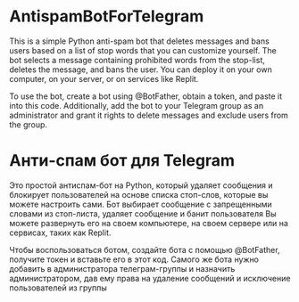 # AntispamBotForTelegram

This is a simple Python anti-spam bot that deletes messages and bans users based on a list of stop words that you can customize yourself.
The bot selects a message containing prohibited words from the stop-list, deletes the message, and bans the user.
You can deploy it on your own computer, on your server, or on services like Replit.

To use the bot, create a bot using @BotFather, obtain a token, and paste it into this code. Additionally, add the bot to your Telegram group as an administrator and grant it rights to delete messages and exclude users from the group.

# Анти-спам бот для Telegram
Это простой антиспам-бот на Python, который удаляет сообщения и блокирует пользователей на основе списка стоп-слов, которые вы можете настроить сами.
Бот выбирает сообщение с запрещенными словами из стоп-листа, удаляет сообщение и банит пользователя
Вы можете развернуть его на своем компьютере, на своем сервере или на сервисах, таких как Replit.

Чтобы воспользоваться ботом, создайте бота с помощью @BotFather, получите токен и вставьте его в этот код. Самого же бота нужно добавить в администратора телеграм-группы и назначить администратором, дав ему права на удаление сообщений и исключение пользователей из группы

